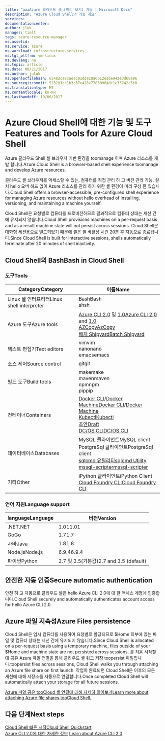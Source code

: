 ```yaml
---
title: "aaaAzure 클라우드 셸 (미리 보기) 기능 | Microsoft Docs"
description: "Azure Cloud Shell의 기능 개요"
services: 
documentationcenter: 
author: jluk
manager: timlt
tags: azure-resource-manager
ms.assetid: 
ms.service: azure
ms.workload: infrastructure-services
ms.tgt_pltfrm: vm-linux
ms.devlang: na
ms.topic: article
ms.date: 08/21/2017
ms.author: juluk
ms.openlocfilehash: 65482ca6caeac01dda18a6b12eabe943e3d68a96
ms.sourcegitcommit: 523283cc1b3c37c428e77850964dc1c33742c5f0
ms.translationtype: MT
ms.contentlocale: ko-KR
ms.lasthandoff: 10/06/2017
---
```

# <a name="features-and-tools-for-azure-cloud-shell"></a><span data-ttu-id="b1400-103">Azure Cloud Shell에 대한 기능 및 도구</span><span class="sxs-lookup"><span data-stu-id="b1400-103">Features and Tools for Azure Cloud Shell</span></span>
<span data-ttu-id="b1400-104">Azure 클라우드 Shell 셸 브라우저 기반 환경을 toomanage 이며 Azure 리소스를 개발 합니다.</span><span class="sxs-lookup"><span data-stu-id="b1400-104">Azure Cloud Shell is a browser-based shell experience toomanage and develop Azure resources.</span></span>

<span data-ttu-id="b1400-105">클라우드 셸 브라우저를 액세스할 수 있는, 컴퓨터를 직접 관리 하 고 버전 관리 기능, 설치 hello 오버 헤드 없이 Azure 리소스를 관리 하기 위한 셸 환경이 미리 구성 된 있습니다.</span><span class="sxs-lookup"><span data-stu-id="b1400-105">Cloud Shell offers a browser-accessible, pre-configured shell experience for managing Azure resources without hello overhead of installing, versioning, and maintaining a machine yourself.</span></span>

<span data-ttu-id="b1400-106">Cloud Shell은 요청별로 컴퓨터를 프로비전하므로 결과적으로 컴퓨터 상태는 세션 간에 유지되지 않습니다.</span><span class="sxs-lookup"><span data-stu-id="b1400-106">Cloud Shell provisions machines on a per-request basis and as a result machine state will not persist across sessions.</span></span> <span data-ttu-id="b1400-107">Cloud Shell은 대화형 세션용으로 빌드되었기 때문에 셸은 셸 비활성 시간 20분 후 자동으로 종료됩니다.</span><span class="sxs-lookup"><span data-stu-id="b1400-107">Since Cloud Shell is built for interactive sessions, shells automatically terminate after 20 minutes of shell inactivity.</span></span>

## <a name="bash-in-cloud-shell"></a><span data-ttu-id="b1400-108">Cloud Shell의 Bash</span><span class="sxs-lookup"><span data-stu-id="b1400-108">Bash in Cloud Shell</span></span>
### <a name="tools"></a><span data-ttu-id="b1400-109">도구</span><span class="sxs-lookup"><span data-stu-id="b1400-109">Tools</span></span>
|<span data-ttu-id="b1400-110">Category</span><span class="sxs-lookup"><span data-stu-id="b1400-110">Category</span></span>   |<span data-ttu-id="b1400-111">이름</span><span class="sxs-lookup"><span data-stu-id="b1400-111">Name</span></span>   |
|---|---|
|<span data-ttu-id="b1400-112">Linux 셸 인터프리터</span><span class="sxs-lookup"><span data-stu-id="b1400-112">Linux shell interpreter</span></span>|<span data-ttu-id="b1400-113">Bash</span><span class="sxs-lookup"><span data-stu-id="b1400-113">Bash</span></span><br> <span data-ttu-id="b1400-114">sh</span><span class="sxs-lookup"><span data-stu-id="b1400-114">sh</span></span>               |
|<span data-ttu-id="b1400-115">Azure 도구</span><span class="sxs-lookup"><span data-stu-id="b1400-115">Azure tools</span></span>            |<span data-ttu-id="b1400-116">[Azure CLI 2.0](https://github.com/Azure/azure-cli) 및 [1.0](https://github.com/Azure/azure-xplat-cli)</span><span class="sxs-lookup"><span data-stu-id="b1400-116">[Azure CLI 2.0](https://github.com/Azure/azure-cli) and [1.0](https://github.com/Azure/azure-xplat-cli)</span></span><br> [<span data-ttu-id="b1400-117">AZCopy</span><span class="sxs-lookup"><span data-stu-id="b1400-117">AzCopy</span></span>](https://docs.microsoft.com/azure/storage/storage-use-azcopy)<br> [<span data-ttu-id="b1400-118">배치 Shipyard</span><span class="sxs-lookup"><span data-stu-id="b1400-118">Batch Shipyard</span></span>](https://github.com/Azure/batch-shipyard)     |
|<span data-ttu-id="b1400-119">텍스트 편집기</span><span class="sxs-lookup"><span data-stu-id="b1400-119">Text editors</span></span>           |<span data-ttu-id="b1400-120">vim</span><span class="sxs-lookup"><span data-stu-id="b1400-120">vim</span></span><br> <span data-ttu-id="b1400-121">nano</span><span class="sxs-lookup"><span data-stu-id="b1400-121">nano</span></span><br> <span data-ttu-id="b1400-122">emacs</span><span class="sxs-lookup"><span data-stu-id="b1400-122">emacs</span></span>       |
|<span data-ttu-id="b1400-123">소스 제어</span><span class="sxs-lookup"><span data-stu-id="b1400-123">Source control</span></span>         |<span data-ttu-id="b1400-124">git</span><span class="sxs-lookup"><span data-stu-id="b1400-124">git</span></span>                    |
|<span data-ttu-id="b1400-125">빌드 도구</span><span class="sxs-lookup"><span data-stu-id="b1400-125">Build tools</span></span>            |<span data-ttu-id="b1400-126">make</span><span class="sxs-lookup"><span data-stu-id="b1400-126">make</span></span><br> <span data-ttu-id="b1400-127">maven</span><span class="sxs-lookup"><span data-stu-id="b1400-127">maven</span></span><br> <span data-ttu-id="b1400-128">npm</span><span class="sxs-lookup"><span data-stu-id="b1400-128">npm</span></span><br> <span data-ttu-id="b1400-129">pip</span><span class="sxs-lookup"><span data-stu-id="b1400-129">pip</span></span>         |
|<span data-ttu-id="b1400-130">컨테이너</span><span class="sxs-lookup"><span data-stu-id="b1400-130">Containers</span></span>             |<span data-ttu-id="b1400-131">[Docker CLI](https://github.com/docker/cli)/[Docker Machine](https://github.com/docker/machine)</span><span class="sxs-lookup"><span data-stu-id="b1400-131">[Docker CLI](https://github.com/docker/cli)/[Docker Machine](https://github.com/docker/machine)</span></span><br> [<span data-ttu-id="b1400-132">Kubectl</span><span class="sxs-lookup"><span data-stu-id="b1400-132">Kubectl</span></span>](https://kubernetes.io/docs/user-guide/kubectl-overview/)<br> [<span data-ttu-id="b1400-133">초안</span><span class="sxs-lookup"><span data-stu-id="b1400-133">Draft</span></span>](https://github.com/Azure/draft)<br> [<span data-ttu-id="b1400-134">DC/OS CLI</span><span class="sxs-lookup"><span data-stu-id="b1400-134">DC/OS CLI</span></span>](https://github.com/dcos/dcos-cli)         |
|<span data-ttu-id="b1400-135">데이터베이스</span><span class="sxs-lookup"><span data-stu-id="b1400-135">Databases</span></span>              |<span data-ttu-id="b1400-136">MySQL 클라이언트</span><span class="sxs-lookup"><span data-stu-id="b1400-136">MySQL client</span></span><br> <span data-ttu-id="b1400-137">PostgreSql 클라이언트</span><span class="sxs-lookup"><span data-stu-id="b1400-137">PostgreSql client</span></span><br> [<span data-ttu-id="b1400-138">sqlcmd 유틸리티</span><span class="sxs-lookup"><span data-stu-id="b1400-138">sqlcmd Utility</span></span>](https://docs.microsoft.com/sql/tools/sqlcmd-utility)<br> [<span data-ttu-id="b1400-139">mssql-scripter</span><span class="sxs-lookup"><span data-stu-id="b1400-139">mssql-scripter</span></span>](https://github.com/Microsoft/sql-xplat-cli) |
|<span data-ttu-id="b1400-140">기타</span><span class="sxs-lookup"><span data-stu-id="b1400-140">Other</span></span>                  |<span data-ttu-id="b1400-141">iPython 클라이언트</span><span class="sxs-lookup"><span data-stu-id="b1400-141">iPython Client</span></span><br> [<span data-ttu-id="b1400-142">Cloud Foundry CLI</span><span class="sxs-lookup"><span data-stu-id="b1400-142">Cloud Foundry CLI</span></span>](https://github.com/cloudfoundry/cli)<br> |

### <a name="language-support"></a><span data-ttu-id="b1400-143">언어 지원</span><span class="sxs-lookup"><span data-stu-id="b1400-143">Language support</span></span>
|<span data-ttu-id="b1400-144">language</span><span class="sxs-lookup"><span data-stu-id="b1400-144">Language</span></span>   |<span data-ttu-id="b1400-145">버전</span><span class="sxs-lookup"><span data-stu-id="b1400-145">Version</span></span>   |
|---|---|
|<span data-ttu-id="b1400-146">.NET</span><span class="sxs-lookup"><span data-stu-id="b1400-146">.NET</span></span>       |<span data-ttu-id="b1400-147">1.01</span><span class="sxs-lookup"><span data-stu-id="b1400-147">1.01</span></span>       |
|<span data-ttu-id="b1400-148">Go</span><span class="sxs-lookup"><span data-stu-id="b1400-148">Go</span></span>         |<span data-ttu-id="b1400-149">1.7</span><span class="sxs-lookup"><span data-stu-id="b1400-149">1.7</span></span>        |
|<span data-ttu-id="b1400-150">자바</span><span class="sxs-lookup"><span data-stu-id="b1400-150">Java</span></span>       |<span data-ttu-id="b1400-151">1.8</span><span class="sxs-lookup"><span data-stu-id="b1400-151">1.8</span></span>        |
|<span data-ttu-id="b1400-152">Node.js</span><span class="sxs-lookup"><span data-stu-id="b1400-152">Node.js</span></span>    |<span data-ttu-id="b1400-153">6.9.4</span><span class="sxs-lookup"><span data-stu-id="b1400-153">6.9.4</span></span>      |
|<span data-ttu-id="b1400-154">파이썬</span><span class="sxs-lookup"><span data-stu-id="b1400-154">Python</span></span>     |<span data-ttu-id="b1400-155">2.7 및 3.5(기본값)</span><span class="sxs-lookup"><span data-stu-id="b1400-155">2.7 and 3.5 (default)</span></span>|

## <a name="secure-automatic-authentication"></a><span data-ttu-id="b1400-156">안전한 자동 인증</span><span class="sxs-lookup"><span data-stu-id="b1400-156">Secure automatic authentication</span></span>
<span data-ttu-id="b1400-157">안전 하 고 자동으로 클라우드 셸은 hello Azure CLI 2.0에 대 한 액세스 계정에 인증합니다.</span><span class="sxs-lookup"><span data-stu-id="b1400-157">Cloud Shell securely and automatically authenticates account access for hello Azure CLI 2.0.</span></span>

## <a name="azure-files-persistence"></a><span data-ttu-id="b1400-158">Azure 파일 지속성</span><span class="sxs-lookup"><span data-stu-id="b1400-158">Azure Files persistence</span></span>
<span data-ttu-id="b1400-159">Cloud Shell은 임시 컴퓨터를 사용하여 요청별로 할당되므로 $Home 외부에 있는 파일 및 컴퓨터 상태는 세션 간에 유지되지 않습니다.</span><span class="sxs-lookup"><span data-stu-id="b1400-159">Since Cloud Shell is allocated on a per-request basis using a temporary machine, files outside of your $Home and machine state are not persisted across sessions.</span></span>
<span data-ttu-id="b1400-160">를 처음 시작할 대 공유 Azure 파일 연결을 통해 클라우드 셸 워크 저장 toopersist 파일입니다.</span><span class="sxs-lookup"><span data-stu-id="b1400-160">toopersist files across sessions, Cloud Shell walks you through attaching an Azure file share on first launch.</span></span>
<span data-ttu-id="b1400-161">작업이 완료되면 Cloud Shell은 이후의 모든 세션에 대해 저장소를 자동으로 연결합니다.</span><span class="sxs-lookup"><span data-stu-id="b1400-161">Once completed Cloud Shell will automatically attach your storage for all future sessions.</span></span>

[<span data-ttu-id="b1400-162">Azure 파일 공유 tooCloud 셸 연결에 대해 자세히 알아보기</span><span class="sxs-lookup"><span data-stu-id="b1400-162">Learn more about attaching Azure file shares tooCloud Shell.</span></span>](persisting-shell-storage.md)

## <a name="next-steps"></a><span data-ttu-id="b1400-163">다음 단계</span><span class="sxs-lookup"><span data-stu-id="b1400-163">Next steps</span></span>
[<span data-ttu-id="b1400-164">Cloud Shell 빠른 시작</span><span class="sxs-lookup"><span data-stu-id="b1400-164">Cloud Shell Quickstart</span></span>](quickstart.md) <br><span data-ttu-id="b1400-165">
[Azure CLI 2.0에 대한 자세한 정보](https://docs.microsoft.com/cli/azure/)</span><span class="sxs-lookup"><span data-stu-id="b1400-165">
[Learn about Azure CLI 2.0](https://docs.microsoft.com/cli/azure/)</span></span> <br>